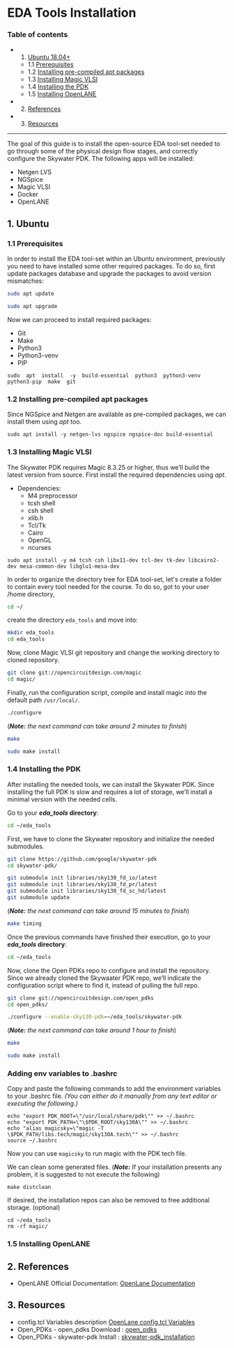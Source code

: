 # EDA Tools Installation

### Table of contents

-	1. [Ubuntu 18.04+]() 
	-	1.1 [Prerequisites]()
	-	1.2 [Installing pre-compiled apt packages]()
	-	1.3 [Installing Magic VLSI]()
	-	1.4 [Installing the PDK]()
	-	1.5 [Installing OpenLANE]()
	
	
-	2. [References](https://gitlab.com/SaredAbcar/caravel_user_project_joc/-/tree/main/#5-references)
-	3. [Resources](https://gitlab.com/SaredAbcar/caravel_user_project_joc/-/tree/main/#6-resources)
--------
The goal of this guide is to install the open-source EDA tool-set needed to go through some of the physical design flow stages, and correctly configure the Skywater PDK. 
The following apps will be installed:
-	Netgen LVS
-	NGSpice
-	Magic VLSI
-	Docker
-	OpenLANE

## 1. Ubuntu

### 1.1 Prerequisites
In order to install the EDA tool-set within an Ubuntu environment, previously you need to have installed some other required packages. To do so, first update packages database and upgrade the packages to avoid version mismatches:
```sh
sudo apt update
```

```sh
sudo apt upgrade
```
Now we can proceed to install required packages:
- Git
- Make
- Python3
- Python3-venv
- PIP

```
sudo  apt  install  -y  build-essential  python3  python3-venv  python3-pip  make  git
```
### 1.2 Installing pre-compiled apt packages
Since NGSpice and Netgen are available as pre-compiled packages, we can install them using _apt_ too.
```
sudo apt install -y netgen-lvs ngspice ngspice-doc build-essential
```
### 1.3 Installing Magic VLSI
The Skywater PDK requires Magic 8.3.25 or higher, thus we’ll build the latest version from source. First install the required dependencies using _apt_.
-    Dependencies:
       -  M4 preprocessor
       - tcsh shell
       - csh shell
       - xlib.h
       - Tcl/Tk
       - Cairo
       - OpenGL
       - ncurses
```
sudo apt install -y m4 tcsh csh libx11-dev tcl-dev tk-dev libcairo2-dev mesa-common-dev libglu1-mesa-dev
```
In order to organize the directory tree for EDA tool-set, let's create a folder to contain every tool needed for the course. To do so, got to your user /home directory,
```sh
cd ~/
```
	
create the directory `eda_tools` and move into:
```sh
mkdir eda_tools
cd eda_tools
```
Now, clone Magic VLSI git repository and change the working directory to cloned repository.
```sh
git clone git://opencircuitdesign.com/magic
cd magic/
```
Finally, run the configuration script, compile and install magic into the default path `/usr/local/`.
```sh
./configure
```
(**_Note:_** _the next command can take around 2 minutes to finish_)
```sh
make
```
```sh
sudo make install
```
### 1.4 Installing the PDK
After installing the needed tools, we can install the Skywater PDK. Since installing the full PDK is slow and requires a lot of storage, we’ll install a minimal version with the needed cells.

Go to your **_eda_tools_ directory**:
```sh
cd ~/eda_tools
```

First, we have to clone the Skywater repository and initialize the needed submodules.
```sh
git clone https://github.com/google/skywater-pdk
cd skywater-pdk/
```
```sh
git submodule init libraries/sky130_fd_io/latest
git submodule init libraries/sky130_fd_pr/latest
git submodule init libraries/sky130_fd_sc_hd/latest
git submodule update
```
(**_Note:_** _the next command can take around 15 minutes to finish_)
```sh
make timing
```

Once the previous commands have finished their execution, go to your **_eda_tools_ directory**:
```sh
cd ~/eda_tools
```
Now, clone the Open PDKs repo to configure and install the repository. Since we already cloned the Skywaater PDK repo, we’ll indicate the configuration script where to find it, instead of pulling the full repo.

```sh
git clone git://opencircuitdesign.com/open_pdks
cd open_pdks/
```
```sh
./configure --enable-sky130-pdk=~/eda_tools/skywater-pdk
```
(**_Note:_** _the next command can take around 1 hour to finish_)
```sh
make
```
```sh
sudo make install
```

### Adding env variables to .bashrc
Copy and paste the following commands to add the environment variables to your .bashrc file.
_(You can either do it manually from any text editor or executing the following.)_

```
echo "export PDK_ROOT=\"/usr/local/share/pdk\"" >> ~/.bashrc
echo "export PDK_PATH=\"\$PDK_ROOT/sky130A\"" >> ~/.bashrc
echo "alias magicsky=\"magic -T \$PDK_PATH/libs.tech/magic/sky130A.tech\"" >> ~/.bashrc
source ~/.bashrc
```
Now you can use `magicsky` to run magic with the PDK tech file.


We can clean some generated files.
(**_Note:_** If your installation presents any problem, it is suggested to not execute the following)
```
make distclean
```
If desired, the installation repos can also be removed to free additional storage. (optional)

```
cd ~/eda_tools
rm -rf magic/
```
### 1.5 Installing OpenLANE


## 2. References
- OpenLANE Official Documentation: [OpenLane Documentation](https://openlane.readthedocs.io/en/latest/reference/index.html)

## 3. Resources

- config.tcl Variables description [OpenLane config.tcl Variables](https://openlane.readthedocs.io/en/rtfd_fix/configuration/README.html)
- Open_PDKs - open_pdks Download : [open_pdks](http://opencircuitdesign.com/open_pdks/)
- Open_PDKs - skywater-pdk Install : [skywater-pdk_installation](http://opencircuitdesign.com/open_pdks/)


